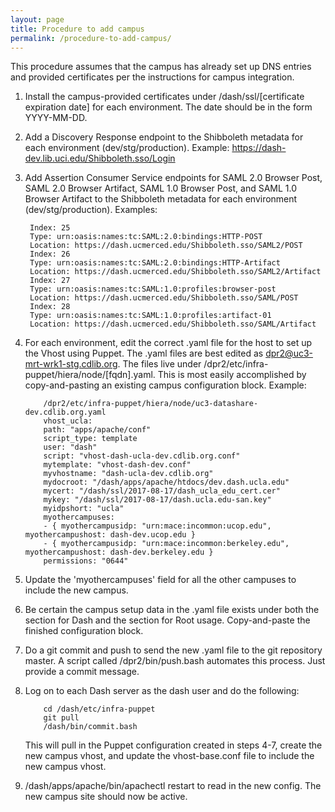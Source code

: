 ```yaml
---
layout: page
title: Procedure to add campus
permalink: /procedure-to-add-campus/
---
```


This procedure assumes that the campus has already set up DNS entries and provided certificates per the instructions for campus integration.

1. Install the campus-provided certificates under /dash/ssl/[certificate expiration date] for each environment. The date should be in the form YYYY-MM-DD.

2. Add a Discovery Response endpoint to the Shibboleth metadata for each environment (dev/stg/production). Example: https://dash-dev.lib.uci.edu/Shibboleth.sso/Login

3. Add Assertion Consumer Service endpoints for SAML 2.0 Browser Post, SAML 2.0 Browser Artifact, SAML 1.0 Browser Post, and SAML 1.0 Browser Artifact to the Shibboleth metadata for each environment (dev/stg/production). Examples:
   

        Index: 25  
        Type: urn:oasis:names:tc:SAML:2.0:bindings:HTTP-POST  
        Location: https://dash.ucmerced.edu/Shibboleth.sso/SAML2/POST   
        Index: 26  
        Type: urn:oasis:names:tc:SAML:2.0:bindings:HTTP-Artifact  
        Location: https://dash.ucmerced.edu/Shibboleth.sso/SAML2/Artifact  
        Index: 27  
        Type: urn:oasis:names:tc:SAML:1.0:profiles:browser-post  
        Location: https://dash.ucmerced.edu/Shibboleth.sso/SAML/POST  
        Index: 28  
        Type: urn:oasis:names:tc:SAML:1.0:profiles:artifact-01  
        Location: https://dash.ucmerced.edu/Shibboleth.sso/SAML/Artifact  
   
   

4. For each environment, edit the correct .yaml file for the host to set up the Vhost using Puppet. The .yaml files are best edited as dpr2@uc3-mrt-wrk1-stg.cdlib.org. The files live under /dpr2/etc/infra-puppet/hiera/node/[fqdn].yaml. This is most easily accomplished by copy-and-pasting an existing campus configuration block. Example:
    ````
        /dpr2/etc/infra-puppet/hiera/node/uc3-datashare-dev.cdlib.org.yaml
        vhost_ucla:
        path: "apps/apache/conf"
        script_type: template
        user: "dash"
        script: "vhost-dash-ucla-dev.cdlib.org.conf"
        mytemplate: "vhost-dash-dev.conf"
        myvhostname: "dash-ucla-dev.cdlib.org"
        mydocroot: "/dash/apps/apache/htdocs/dev.dash.ucla.edu"
        mycert: "/dash/ssl/2017-08-17/dash_ucla_edu_cert.cer"
        mykey: "/dash/ssl/2017-08-17/dash.ucla.edu-san.key"
        myidpshort: "ucla"
        myothercampuses:
        - { myothercampusidp: "urn:mace:incommon:ucop.edu", myothercampushost: dash-dev.ucop.edu }
        - { myothercampusidp: "urn:mace:incommon:berkeley.edu", myothercampushost: dash-dev.berkeley.edu }
        permissions: "0644"
    ````

5. Update the 'myothercampuses' field for all the other campuses to include the new campus.

6. Be certain the campus setup data in the .yaml file exists under both the section for Dash and the section for Root usage. Copy-and-paste the finished configuration block.

7. Do a git commit and push to send the new .yaml file to the git repository master. A script called /dpr2/bin/push.bash automates this process. Just provide a commit message.

8. Log on to each Dash server as the dash user and do the following:
    ````
        cd /dash/etc/infra-puppet
        git pull
        /dash/bin/commit.bash
    ````
    This will pull in the Puppet configuration created in steps 4-7, create the new campus vhost, and update the vhost-base.conf file to include the new campus vhost.

9. /dash/apps/apache/bin/apachectl restart to read in the new config. The new campus site should now be active.

